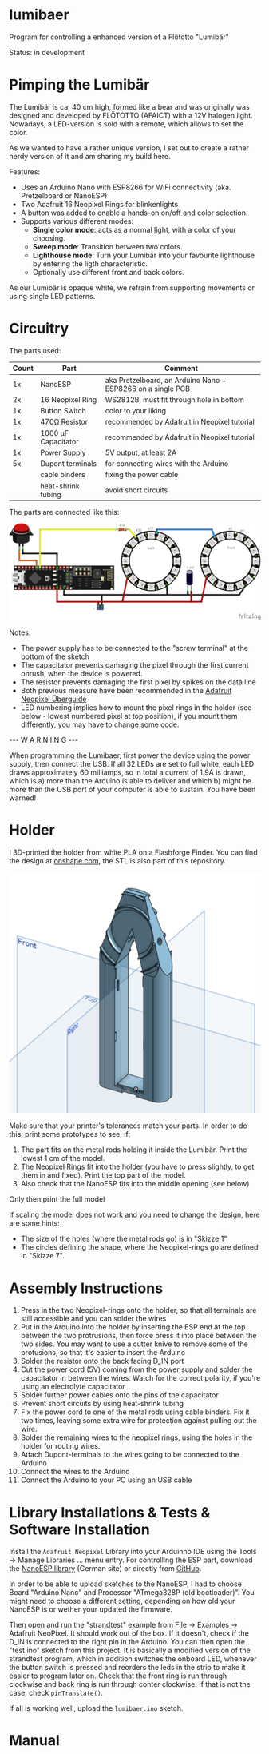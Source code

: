 # lumibaer
Program for controlling a enhanced version of a Flötotto "Lumibär"

Status: in development

# Pimping the Lumibär

The Lumibär is ca. 40 cm high, formed like a bear and was originally was designed and developed by FLÖTOTTO (AFAICT) with a 12V halogen light. Nowadays, a LED-version is sold with a remote, which allows to set the color. 

As we wanted to have a rather unique version, I set out to create a rather nerdy version of it and am sharing my build here. 

Features:

* Uses an Arduino Nano with ESP8266 for WiFi connectivity (aka. Pretzelboard or NanoESP)
* Two Adafruit 16 Neopixel Rings for blinkenlights
* A button was added to enable a hands-on on/off and color selection.
* Supports various different modes:
    * **Single color mode**: acts as a normal light, with a color of your choosing.
	* **Sweep mode**: Transition between two colors.
	* **Lighthouse mode**: Turn your Lumibär into your favourite lighthouse by entering the ligth characteristic.
	* Optionally use different front and back colors.
	
As our Lumibär is opaque white, we refrain from supporting movements or using single LED patterns. 

# Circuitry

The parts used:

| Count | Part                | Comment                                                     |
|-------|---------------------|-------------------------------------------------------------|
| 1x    | NanoESP             | aka Pretzelboard, an Arduino Nano + ESP8266 on a single PCB |
| 2x    | 16 Neopixel Ring    | WS2812B, must fit through hole in bottom                    |
| 1x    | Button Switch       | color to your liking                                        |
| 1x    | 470Ω Resistor       | recommended by Adafruit in Neopixel tutorial                |
| 1x    | 1000 µF Capacitator | recommended by Adafruit in Neopixel tutorial                | 
| 1x    | Power Supply        | 5V output, at least 2A                                      |
| 5x    | Dupont terminals    | for connecting wires with the Arduino                       |
|       | cable binders       | fixing the power cable                                      |
|       | heat-shrink tubing  | avoid short circuits                                        |

The parts are connected like this:

![Fritzing circuit diagram](LumibaerSketch.png "Fritzing Circuit Diagram for Lumibär")

Notes:

* The power supply has to be connected to the "screw terminal" at the bottom of the sketch
* The capacitator prevents damaging the pixel through the first current onrush, when the device is powered.
* The resistor prevents damaging the first pixel by spikes on the data line
* Both previous measure have been recommended in the [Adafruit Neopixel Überguide](https://learn.adafruit.com/adafruit-neopixel-uberguide/basic-connections)
* LED numbering implies how to mount the pixel rings in the holder (see below - lowest numbered pixel at top position), if you mount them differently, you may have to change some code.

--- W A R N I N G ---

When programming the Lumibaer, first power the device using the power supply, then connect the USB. If all 32 LEDs are set to full white, each LED draws approximately 60 milliamps, so in total a current of 1.9A is drawn, which is a) more than the Arduino is able to deliver and which b) might be more than the USB port of your computer is able to sustain. You have been warned!

# Holder

I 3D-printed the holder from white PLA on a Flashforge Finder. You can find the design at [onshape.com](https://cad.onshape.com/documents/3edbe17af1ac7154b36a21e5/w/be9cdfd852b25ba857e68c3f/e/f320dc2e18de69cdc695974b), the STL is also part of this repository. 

![Holder for Lumibaer](Holder.png "isoscale rendering of the holder from onshape")

Make sure that your printer's tolerances match your parts. In order to do this, print some prototypes to see, if:

1) The part fits on the metal rods holding it inside the Lumibär. Print the lowest 1 cm of the model. 
2) The Neopixel Rings fit into the holder (you have to press slightly, to get them in and fixed). Print the top part of the model.
3) Also check that the NanoESP fits into the middle opening (see below)

Only then print the full model

If scaling the model does not work and you need to change the design, here are some hints:

* The size of the holes (where the metal rods go) is in "Skizze 1"
* The circles defining the shape, where the Neopixel-rings go are defined in "Skizze 7".

# Assembly Instructions

1) Press in the two Neopixel-rings onto the holder, so that all terminals are still accessible and you can solder the wires
2) Put in the Arduino into the holder by inserting the ESP end at the top between the two protrusions, then force press it into place between the two sides. You may want to use a cutter knive to remove some of the protusions, so that it's easier to insert the Arduino
3) Solder the resistor onto the back facing D_IN port
4) Cut the power cord (5V) coming from the power supply and solder the capacitator in between the wires. Watch for the correct polarity, if you're using an electrolyte capacitator
5) Solder further power cables onto the pins of the capacitator
6) Prevent short circuits by using heat-shrink tubing
7) Fix the power cord to one of the metal rods using cable binders. Fix it two times, leaving some extra wire for protection against pulling out the wire.
8) Solder the remaining wires to the neopixel rings, using the holes in the holder for routing wires.
9) Attach Dupont-terminals to the wires going to be connected to the Arduino
10) Connect the wires to the Arduino
11) Connect the Arduino to your PC using an USB cable

# Library Installations & Tests & Software Installation

Install the `Adafruit Neopixel` Library into your Arduinno IDE using the Tools -> Manage Libraries ... menu entry. For controlling the ESP part, download the [NanoESP library](https://iot.fkainka.de/library) (German site) or directly from [GitHub](https://github.com/FKainka/NanoESP).

In order to be able to upload sketches to the NanoESP, I had to choose Board "Arduino Nano" and Processor "ATmega328P (old bootloader)". You might need to choose a different setting, depending on how old your NanoESP is or wether your updated the firmware.

Then open and run the "strandtest" example from File -> Examples -> Adafruit NeoPixel. It should work out of the box. If it doesn't, check if the D_IN is connected to the right pin in the Arduino. You can then open the "test.ino" sketch from this project. It is basically a modified version of the strandtest program, which in addition switches the onboard LED, whenever the button switch is pressed and reorders the leds in the strip to make it easier to program later on. Check that the front ring is run through clockwise and back ring is run through conter clockwise. If that is not the case, check `pinTranslate()`.

If all is working well, upload the `lumibaer.ino` sketch.

# Manual



